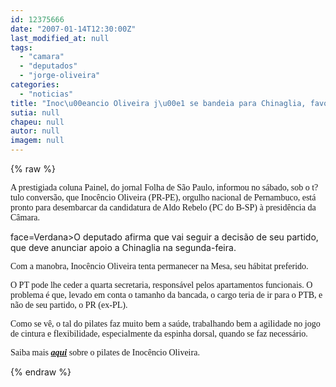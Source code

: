 ```yaml
---
id: 12375666
date: "2007-01-14T12:30:00Z"
last_modified_at: null
tags:
  - "camara"
  - "deputados"
  - "jorge-oliveira"
categories:
  - "noticias"
title: "Inoc\u00eancio Oliveira j\u00e1 se bandeia para Chinaglia, favorito para presidir a C\u00e2mara dos Deputados"
sutia: null
chapeu: null
autor: null
imagem: null
---
```

{% raw %}
<p><P><FONT face=Verdana>A prestigiada coluna Painel, do jornal Folha de São Paulo, informou no sábado, sob o t?tulo conversão, que Inocêncio Oliveira (PR-PE), orgulho nacional de Pernambuco, está pronto para desembarcar da candidatura de Aldo Rebelo (PC do B-SP) à presidência da Câmara. </FONT></P></p>
<p><P><FONT</p>
<p> face=Verdana>O deputado afirma que vai seguir a decisão de seu partido, que deve anunciar apoio a Chinaglia na segunda-feira. </FONT></P></p>
<p><P><FONT face=Verdana>Com a manobra, Inocêncio Oliveira tenta permanecer na Mesa, seu hábitat preferido. </FONT></P></p>
<p><P><FONT face=Verdana>O PT pode lhe ceder a quarta secretaria, responsável pelos apartamentos funcionais. O problema é que, levado em conta o tamanho da bancada, o cargo teria de ir para o PTB, e não de seu partido, o PR (ex-PL). </FONT></P></p>
<p><P><FONT face=Verdana>Como se vê, o tal do pilates faz muito bem a saúde, trabalhando bem a agilidade no jogo de cintura e flexibilidade, especialmente da espinha dorsal, quando se faz necessário.</FONT></P></p>
<p><P><FONT face=Verdana>Saiba mais&nbsp;<A href=\"https://jc3.uol.com.br/blogs/jc/busca.php?busca=elisa\" target=_blank><STRONG><EM>aqui</EM></STRONG></A>&nbsp;sobre o pilates de Inocêncio Oliveira.&nbsp;</FONT></P> </p>
{% endraw %}